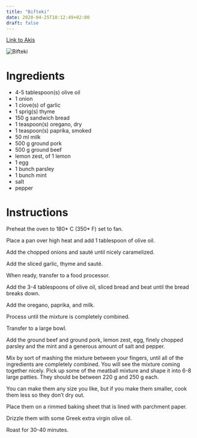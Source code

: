 ```yaml
---
title: "Bifteki"
date: 2020-04-25T18:12:49+02:00
draft: false
---
```


[Link to Akis](https://akispetretzikis.com/categories/kreas/mpiftekia-ston-foyrno)

![Bifteki](/bifteki.jpg)

# Ingredients

- 4-5 tablespoon(s) olive oil
- 1 onion
- 1 clove(s) of garlic
- 1 sprig(s) thyme
- 150 g sandwich bread
- 1 teaspoon(s) oregano, dry
- 1 teaspoon(s) paprika, smoked
- 50 ml milk
- 500 g ground pork
- 500 g ground beef
- lemon zest, of 1 lemon
- 1 egg
- 1 bunch parsley
- 1 bunch mint
- salt
- pepper

# Instructions

Preheat the oven to 180* C (350* F) set to fan.

Place a pan over high heat and add 1 tablespoon of olive oil.

Add the chopped onions and sauté until nicely caramelized.

Add the sliced garlic, thyme and sauté.

When ready, transfer to a food processor.

Add the 3-4 tablespoons of olive oil, sliced bread and beat until the bread breaks down.

Add the oregano, paprika, and milk.

Process until the mixture is completely combined.

Transfer to a large bowl.

Add the ground beef and ground pork, lemon zest, egg, finely chopped parsley and
the mint and a generous amount of salt and pepper.

Mix by sort of mashing the mixture between your fingers, until all of the ingredients are completely combined. You will see the mixture coming together nicely. Pick up some of the meatball mixture and shape it into 6-8 large patties. They should be between 220 g and 250 g each.

You can make them any size you like, but if you make them smaller, cook them less so they don’t dry out.

Place them on a rimmed baking sheet that is lined with parchment paper.

Drizzle them with some Greek extra virgin olive oil.

Roast for 30-40 minutes.
